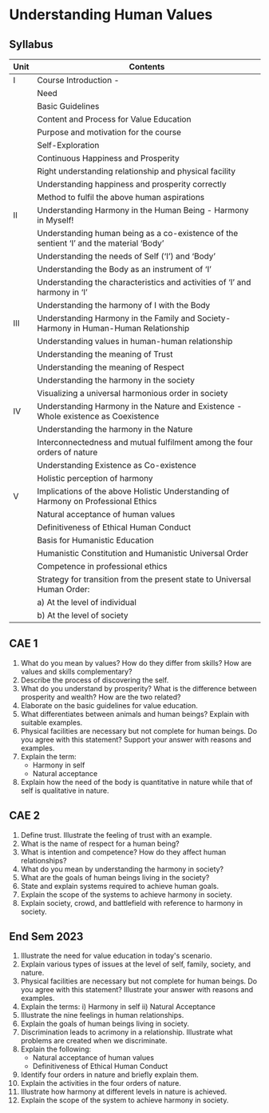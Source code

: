# Understanding Human Values

## Syllabus

| Unit | Contents                                                                                                                                                          |
|------|-------------------------------------------------------------------------------------------------------------------------------------------------------------------|
| I    | Course Introduction -                                                                                                                                 |
|      | Need                                                                                                                                                       |
|      | Basic Guidelines                                                                                                                                          |
|      | Content and Process for Value Education                                                                                                                    |
|      | Purpose and motivation for the course                                                                                                                       |
|      | Self-Exploration                                                                                                                                           |
|      | Continuous Happiness and Prosperity                                                                                                                        |
|      | Right understanding relationship and physical facility                                                                                                      |
|      | Understanding happiness and prosperity correctly                                                                                                             |
|      | Method to fulfil the above human aspirations                                                                                                                |
| II   | Understanding Harmony in the Human Being - Harmony in Myself!                                                                                                                                                  |
|      | Understanding human being as a co-existence of the sentient ‘I’ and the material ‘Body’                                                                 |
|      | Understanding the needs of Self (‘I’) and ‘Body’                                                                                                          |
|      | Understanding the Body as an instrument of ‘I’                                                                                                             |
|      | Understanding the characteristics and activities of ‘I’ and harmony in ‘I’                                                                              |
|      | Understanding the harmony of I with the Body                                                                                                               |
| III  | Understanding Harmony in the Family and Society- Harmony in Human-Human Relationship                                                                 |
|      | Understanding values in human-human relationship                                                                                                           |
|      | Understanding the meaning of Trust                                                                                                                         |
|      | Understanding the meaning of Respect                                                                                                                       |
|      | Understanding the harmony in the society                                                                                                                   |
|      | Visualizing a universal harmonious order in society                                                                                                         |
| IV   | Understanding Harmony in the Nature and Existence - Whole existence as Coexistence                                                                      |
|      | Understanding the harmony in the Nature                                                                                                                    |
|      | Interconnectedness and mutual fulfilment among the four orders of nature                                                                                   |
|      | Understanding Existence as Co-existence                                                                                                                    |
|      | Holistic perception of harmony                                                                                                                             |
| V    | Implications of the above Holistic Understanding of Harmony on Professional Ethics                                                                        |
|      | Natural acceptance of human values                                                                                                                         |
|      | Definitiveness of Ethical Human Conduct                                                                                                                    |
|      | Basis for Humanistic Education                                                                                                                             |
|      | Humanistic Constitution and Humanistic Universal Order                                                                                                     |
|      | Competence in professional ethics                                                                                                                          |
|      | Strategy for transition from the present state to Universal Human Order:                                                                                   |
|      | a) At the level of individual                                                                                                                              |
|      | b) At the level of society                                                                                                                                  |

## CAE 1

1. What do you mean by values? How do they differ from skills? How are values and skills complementary?
2. Describe the process of discovering the self.
3. What do you understand by prosperity? What is the difference between prosperity and wealth? How are the two related?
4. Elaborate on the basic guidelines for value education.
5. What differentiates between animals and human beings? Explain with suitable examples.
6. Physical facilities are necessary but not complete for human beings. Do you agree with this statement? Support your answer with reasons and examples.
7. Explain the term:
    - Harmony in self
    - Natural acceptance
8. Explain how the need of the body is quantitative in nature while that of self is qualitative in nature.

## CAE 2

1. Define trust. Illustrate the feeling of trust with an example.
2. What is the name of respect for a human being?
3. What is intention and competence? How do they affect human relationships?
4. What do you mean by understanding the harmony in society?
5. What are the goals of human beings living in the society?
6. State and explain systems required to achieve human goals.
7. Explain the scope of the systems to achieve harmony in society.
8. Explain society, crowd, and battlefield with reference to harmony in society.

## End Sem 2023

1. Illustrate the need for value education in today's scenario.
2. Explain various types of issues at the level of self, family, society, and nature.
3. Physical facilities are necessary but not complete for human beings. Do you agree with this statement? Illustrate your answer with reasons and examples.
4. Explain the terms:
   i) Harmony in self
   ii) Natural Acceptance
5. Illustrate the nine feelings in human relationships.
6. Explain the goals of human beings living in society.
7. Discrimination leads to acrimony in a relationship. Illustrate what problems are created when we discriminate.
8. Explain the following:
   - Natural acceptance of human values
   - Definitiveness of Ethical Human Conduct
9. Identify four orders in nature and briefly explain them.
10. Explain the activities in the four orders of nature.
11. Illustrate how harmony at different levels in nature is achieved.
12. Explain the scope of the system to achieve harmony in society.

